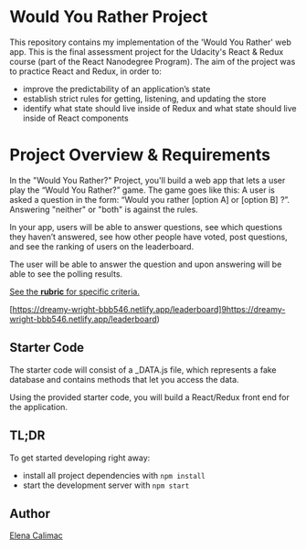 # Would You Rather Project

This repository contains my implementation of the 'Would You Rather' web app.
This is the final assessment project for the Udacity's React & Redux course (part of the React Nanodegree Program).
The aim of the project was to practice React and Redux, in order to:

- improve the predictability of an application’s state
- establish strict rules for getting, listening, and updating the store
- identify what state should live inside of Redux and what state should live inside of React components

# Project Overview & Requirements

In the "Would You Rather?" Project, you'll build a web app that lets a user play the “Would You Rather?” game. The game goes like this: A user is asked a question in the form: “Would you rather [option A] or [option B] ?”. Answering "neither" or "both" is against the rules.

In your app, users will be able to answer questions, see which questions they haven’t answered, see how other people have voted, post questions, and see the ranking of users on the leaderboard.

The user will be able to answer the question and upon answering will be able to see the polling results.

[See the **rubric** for specific criteria.](https://review.udacity.com/#!/rubrics/1567/view)

[https://dreamy-wright-bbb546.netlify.app/leaderboard]9https://dreamy-wright-bbb546.netlify.app/leaderboard)

## Starter Code

The starter code will consist of a \_DATA.js file, which represents a fake database and contains methods that let you access the data.

Using the provided starter code, you will build a React/Redux front end for the application.

## TL;DR

To get started developing right away:

- install all project dependencies with `npm install`
- start the development server with `npm start`

## Author

[Elena Calimac](https://github.com/ecalimac)
